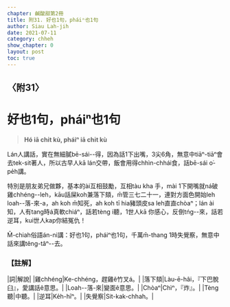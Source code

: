 ```yaml
---
chapter: 鹹酸甜第2冊
title: 附31. 好也1句，pháiⁿ也1句
author: Siau Lah-jih
date: 2021-07-11
category: chheh
show_chapter: 0
layout: post
toc: true
---
```


## 〈附31〉
# 好也1句，pháiⁿ也1句
> **Hó iā chi̍t kù, pháiⁿ iā chi̍t kù**

Lán人講話，實在無細膩bē-sái--得，因為話1下出嘴，3尖6角，無意中tiāⁿ-tiāⁿ會去tek-sit著人，所以古早人kā lán交帶，飯會用得chhìn-chhái食，話bē-sái o͘-pe̍h講。

特別是朋友弟兄做夥，基本的ài互相鼓勵，互相tàu kha 手，mài 1下開嘴就ná破雞chhéng--leh，kāu話屎koh兼落下頦，m̄管三七二十一，連對方面色開始leh loah--落-來-a，ah koh m̄知死，ah koh tī hia豬頭皮sa leh直直chòaⁿ；lán ài知，人有tang時á真軟chiáⁿ，話若tèng i聽，1世人kā 你感心，反倒tńg--來，話若逆耳，kui世人kap你結冤仇！

M̄-chiah俗語án-ni講：好也1句，pháiⁿ也1句，千萬m̄-thang 1時失覺察，無意中話來講têng-tâⁿ--去。


### 【註解】

|詞|解說|
|雞chhéng|Ke-chhéng，趕雞ê竹叉á。|
|落下頦|Làu-ē-hâi，『下巴脫臼』，愛講話ê意思。|
|Loah--落-來|變面ê意思。|
|Chòaⁿ|Chìⁿ，『炸』。|
|Tèng聽|中聽。|
|逆耳|Ke̍h-hīⁿ。|
|失覺察|Sit-kak-chhah。|
